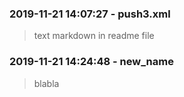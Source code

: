 ### 2019-11-21 14:07:27 - push3.xml
> text markdown
> in
> readme file
### 2019-11-21 14:24:48 - new_name
> blabla


